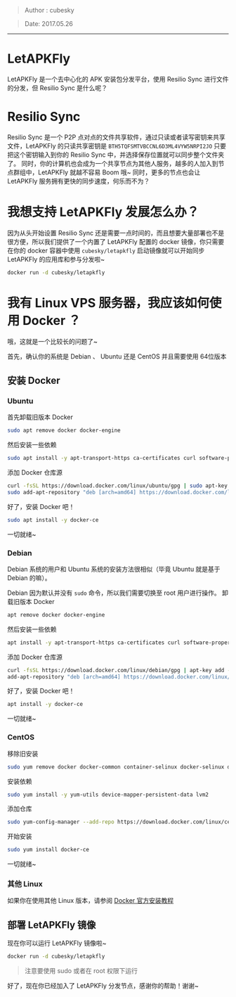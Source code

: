 > Author : cubesky

> Date: 2017.05.26

-----

# LetAPKFly

LetAPKFly 是一个去中心化的 APK 安装包分发平台，使用 Resilio Sync 进行文件的分发，但 Resilio Sync 是什么呢？

# Resilio Sync

Resilio Sync 是一个 P2P 点对点的文件共享软件，通过只读或者读写密钥来共享文件，LetAPKFly 的只读共享密钥是 `BTH5TQFSMTVBCCNL6D3ML4VYW5NRPI2JO` 只要把这个密钥输入到你的 Resilio Sync 中，并选择保存位置就可以同步整个文件夹了。
同时，你的计算机也会成为一个共享节点为其他人服务，越多的人加入到节点群组中，LetAPKFly 就越不容易 Boom 哦~
同时，更多的节点也会让 LetAPKFly 服务拥有更快的同步速度，何乐而不为？

# 我想支持 LetAPKFly 发展怎么办？

因为从头开始设置 Resilio Sync 还是需要一点时间的，而且想要大量部署也不是很方便，所以我们提供了一个内置了 LetAPKFly 配置的 docker 镜像，你只需要在你的 docker 容器中使用 `cubesky/letapkfly` 启动镜像就可以开始同步 LetAPKFly 的应用库和参与分发啦~

```bash
docker run -d cubesky/letapkfly
```

# 我有 Linux VPS 服务器，我应该如何使用 Docker ？

哦，这就是一个比较长的问题了~

首先，确认你的系统是 Debian 、 Ubuntu 还是 CentOS 并且需要使用 64位版本

## 安装 Docker
### Ubuntu
首先卸载旧版本 Docker

```bash
sudo apt remove docker docker-engine
```

然后安装一些依赖

```bash
sudo apt install -y apt-transport-https ca-certificates curl software-properties-common
```

添加 Docker 仓库源

```bash
curl -fsSL https://download.docker.com/linux/ubuntu/gpg | sudo apt-key add -
sudo add-apt-repository "deb [arch=amd64] https://download.docker.com/linux/ubuntu $(lsb_release -cs) stable"
```

好了，安装 Docker 吧！

```bash
sudo apt install -y docker-ce
```

一切就绪~

### Debian

Debian 系统的用户和 Ubuntu 系统的安装方法很相似（毕竟 Ubuntu 就是基于 Debian 的嘛）。

Debian 因为默认并没有 `sudo` 命令，所以我们需要切换至 root 用户进行操作。
卸载旧版本 Docker

```bash
apt remove docker docker-engine
```

然后安装一些依赖

```bash
apt install -y apt-transport-https ca-certificates curl software-properties-common gnupg2
```

添加 Docker 仓库源

```bash
curl -fsSL https://download.docker.com/linux/debian/gpg | apt-key add -
add-apt-repository "deb [arch=amd64] https://download.docker.com/linux/debian $(lsb_release -cs) stable"
```

好了，安装 Docker 吧！

```bash
apt install -y docker-ce
```

一切就绪~

### CentOS

移除旧安装

```bash
sudo yum remove docker docker-common container-selinux docker-selinux docker-engine
```

安装依赖

```bash
sudo yum install -y yum-utils device-mapper-persistent-data lvm2
```

添加仓库

```bash
sudo yum-config-manager --add-repo https://download.docker.com/linux/centos/docker-ce.repo
```

开始安装

```bash
sudo yum install docker-ce
```

一切就绪~

### 其他 Linux

如果你在使用其他 Linux 版本，请参阅 [Docker 官方安装教程](https://docs.docker.com/engine/installation/)

## 部署 LetAPKFly 镜像
现在你可以运行 LetAPKFly 镜像啦~

```bash
docker run -d cubesky/letapkfly
```

> 注意要使用 sudo 或者在 root 权限下运行

好了，现在你已经加入了 LetAPKFly 分发节点，感谢你的帮助！谢谢~